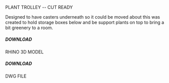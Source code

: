 PLANT TROLLEY -- CUT READY

[](8.-PLANT-TROLLEY-1024x768.jpg)

Designed to have casters underneath so it could be moved about this was created to hold storage boxes below and be support plants on top to bring a bit greenery to a room. 

##### DOWNLOAD

RHINO 3D MODEL

[](PLANT-TROLLY-766MM-WIDE-CUT-READY.3dm)

##### DOWNLOAD

DWG FILE

[](PLANT-TROLLY-766MM-WIDE-CUT-READY.dwg)
